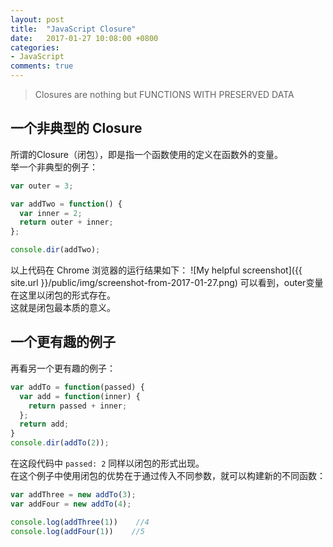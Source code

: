 ```yaml
---
layout: post
title:  "JavaScript Closure"
date:   2017-01-27 10:08:00 +0800
categories:
- JavaScript
comments: true
---
```

> Closures are nothing but FUNCTIONS WITH PRESERVED DATA

## 一个非典型的 Closure
所谓的Closure（闭包），即是指一个函数使用的定义在函数外的变量。   
举一个非典型的例子：
```javascript
var outer = 3;

var addTwo = function() {
  var inner = 2;
  return outer + inner;
};

console.dir(addTwo);
```
以上代码在 Chrome 浏览器的运行结果如下：
![My helpful screenshot]({{ site.url }}/public/img/screenshot-from-2017-01-27.png)
可以看到，outer变量在这里以闭包的形式存在。  
这就是闭包最本质的意义。

## 一个更有趣的例子
再看另一个更有趣的例子：
```javascript
var addTo = function(passed) {
  var add = function(inner) {
    return passed + inner;
  };
  return add;
}
console.dir(addTo(2));
```
在这段代码中 `passed: 2` 同样以闭包的形式出现。   
在这个例子中使用闭包的优势在于通过传入不同参数，就可以构建新的不同函数：
```javascript
var addThree = new addTo(3);
var addFour = new addTo(4);

console.log(addThree(1))    //4
console.log(addFour(1))    //5
```
